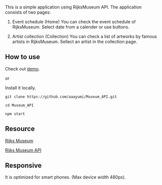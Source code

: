This is a simple application using RijksMuseum API. The application consists of two pages:

1) Event schedule (Home) 
You can check the event schedule of RijksMuseum. Select date from a calender or use buttons.

2) Artist collection  (Collection)
You can check a list of artworks by famous artists in RijksMuseum. Sellect an artist in the collection page. 

## How to use

Check out [demo](http://ayumi-saito.com/Museum_API/).

or 

Install it locally.

`git clone https://github.com/aaayumi/Museum_API.git`

`cd Museum_API`

`npm start`

## Resource 

[Rijks Museum](https://www.rijksmuseum.nl)

[Rijks Museum API](http://rijksmuseum.github.io/)

## Responsive 
It is optimized for smart phones. (Max device width 480px).
